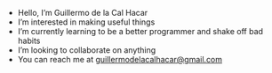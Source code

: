 - Hello, I’m Guillermo de la Cal Hacar
- I’m interested in making useful things
- I’m currently learning to be a better programmer and shake off bad habits
- I’m looking to collaborate on anything
- You can reach me at guillermodelacalhacar@gmail.com

<!---
GuilledlC/GuilledlC is a ✨ special ✨ repository because its `README.md` (this file) appears on your GitHub profile.
You can click the Preview link to take a look at your changes.
--->
